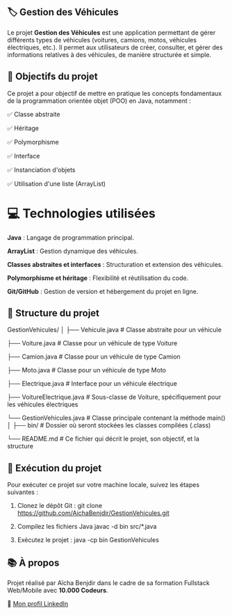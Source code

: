    ## 🏷️ Gestion des Véhicules
Le projet **Gestion des Véhicules** est une application permettant de gérer différents types de véhicules (voitures, camions, motos, véhicules électriques, etc.). Il permet aux utilisateurs de créer, consulter, et gérer des informations relatives à des véhicules, de manière structurée et simple.

  ##  🎯  Objectifs du projet
Ce projet a pour objectif de mettre en pratique les concepts fondamentaux de la programmation orientée objet (POO) en Java, notamment :

✅ Classe abstraite

✅ Héritage

✅ Polymorphisme

✅ Interface

✅ Instanciation d'objets

✅ Utilisation d'une liste (ArrayList)

 #  💻 Technologies utilisées
**Java** : Langage de programmation principal.

**ArrayList** : Gestion dynamique des véhicules.

**Classes abstraites et interfaces** : Structuration et extension des véhicules.

**Polymorphisme et héritage** : Flexibilité et réutilisation du code.

**Git/GitHub** : Gestion de version et hébergement du projet en ligne.

##  📁 Structure du projet

GestionVehicules/
│
├── Vehicule.java                 # Classe abstraite pour un véhicule

├── Voiture.java                  # Classe pour un véhicule de type Voiture

├── Camion.java                   # Classe pour un véhicule de type Camion

├── Moto.java                     # Classe pour un véhicule de type Moto

├── Electrique.java               # Interface pour un véhicule électrique

├── VoitureElectrique.java        # Sous-classe de Voiture, spécifiquement pour les véhicules électriques

└── GestionVehicules.java         # Classe principale contenant la méthode main()
│
├── bin/                          # Dossier où seront stockées les classes compilées (.class)

└── README.md                     # Ce fichier qui décrit le projet, son objectif, et la structure



##  🚀 Exécution du projet
Pour exécuter ce projet sur votre machine locale, suivez les étapes suivantes :

1. Clonez le dépôt Git :
         git clone https://github.com/AichaBenjdir/GestionVehicules.git

2. Compilez les fichiers Java
         javac -d bin src/*.java
3. Exécutez le projet :
         java -cp bin GestionVehicules



 ## 📚 À propos

Projet réalisé par Aïcha Benjdir dans le cadre de sa formation Fullstack Web/Mobile avec **10.000 Codeurs**.

🔗 [Mon profil LinkedIn](https://www.linkedin.com/in/a%C3%AFcha-benjdir/)
